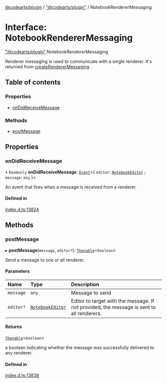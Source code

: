 [@codearts/plugin](../README.md) / ["@codearts/plugin"](../modules/_codearts_plugin_.md) / NotebookRendererMessaging

# Interface: NotebookRendererMessaging

["@codearts/plugin"](../modules/_codearts_plugin_.md).NotebookRendererMessaging

Renderer messaging is used to communicate with a single renderer. It's returned from [createRendererMessaging](../modules/codearts_plugin_.notebooks.md#createrenderermessaging).

## Table of contents

### Properties

- [onDidReceiveMessage](codearts_plugin_.NotebookRendererMessaging.md#ondidreceivemessage)

### Methods

- [postMessage](codearts_plugin_.NotebookRendererMessaging.md#postmessage)

## Properties

### onDidReceiveMessage

• `Readonly` **onDidReceiveMessage**: [`Event`](codearts_plugin_.Event.md)<{ `editor`: [`NotebookEditor`](codearts_plugin_.NotebookEditor.md) ; `message`: `any`  }\>

An event that fires when a message is received from a renderer.

#### Defined in

[index.d.ts:13824](https://github.com/shuyaqian/cloudide-plugin-api/blob/3fbdd11/index.d.ts#L13824)

## Methods

### postMessage

▸ **postMessage**(`message`, `editor?`): [`Thenable`](Thenable.md)<`boolean`\>

Send a message to one or all renderer.

#### Parameters

| Name | Type | Description |
| :------ | :------ | :------ |
| `message` | `any` | Message to send |
| `editor?` | [`NotebookEditor`](codearts_plugin_.NotebookEditor.md) | Editor to target with the message. If not provided, the message is sent to all renderers. |

#### Returns

[`Thenable`](Thenable.md)<`boolean`\>

a boolean indicating whether the message was successfully
delivered to any renderer.

#### Defined in

[index.d.ts:13838](https://github.com/shuyaqian/cloudide-plugin-api/blob/3fbdd11/index.d.ts#L13838)
